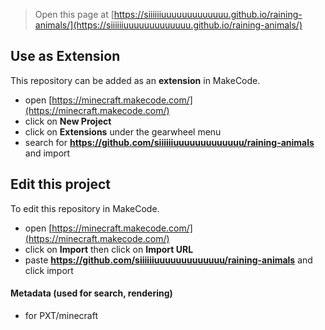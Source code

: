 
> Open this page at [https://siiiiiiuuuuuuuuuuuuu.github.io/raining-animals/](https://siiiiiiuuuuuuuuuuuuu.github.io/raining-animals/)

## Use as Extension

This repository can be added as an **extension** in MakeCode.

* open [https://minecraft.makecode.com/](https://minecraft.makecode.com/)
* click on **New Project**
* click on **Extensions** under the gearwheel menu
* search for **https://github.com/siiiiiiuuuuuuuuuuuuu/raining-animals** and import

## Edit this project

To edit this repository in MakeCode.

* open [https://minecraft.makecode.com/](https://minecraft.makecode.com/)
* click on **Import** then click on **Import URL**
* paste **https://github.com/siiiiiiuuuuuuuuuuuuu/raining-animals** and click import

#### Metadata (used for search, rendering)

* for PXT/minecraft
<script src="https://makecode.com/gh-pages-embed.js"></script><script>makeCodeRender("{{ site.makecode.home_url }}", "{{ site.github.owner_name }}/{{ site.github.repository_name }}");</script>
